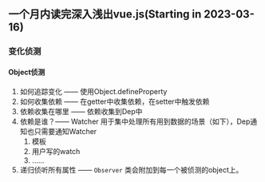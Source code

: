 ## 一个月内读完深入浅出vue.js(Starting in 2023-03-16)
### 变化侦测
#### Object侦测
1. 如何追踪变化 —— 使用Object.defineProperty
2. 如何收集依赖 —— 在getter中收集依赖，在setter中触发依赖
3. 依赖收集在哪里 —— 依赖收集到Dep中
4. 依赖是谁？—— Watcher 用于集中处理所有用到数据的场景（如下），Dep通知也只需要通知Watcher
   1. 模板
   2. 用户写的watch
   3. ......
5. 递归侦听所有属性 —— `Observer` 类会附加到每一个被侦测的object上。